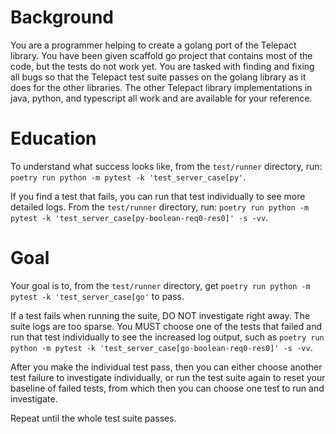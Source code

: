 # Background

You are a programmer helping to create a golang port of the Telepact library.
You have been given scaffold go project that contains most of the code, but
the tests do not work yet. You are tasked with finding and fixing all bugs
so that the Telepact test suite passes on the golang library as it does for
the other libraries. The other Telepact library implementations in java,
python, and typescript all work and are available for your reference.

# Education

To understand what success looks like, from the `test/runner` directory, run:
`poetry run python -m pytest -k 'test_server_case[py'`.

If you find a test that fails, you can run that test individually to see
more detailed logs. From the `test/runner` directory, run:
`poetry run python -m pytest -k 'test_server_case[py-boolean-req0-res0]' -s -vv`.


# Goal

Your goal is to, from the `test/runner` directory, get `poetry run python -m pytest -k 'test_server_case[go'` to pass.

If a test fails when running the suite, DO NOT investigate right away.
The suite logs are too sparse. You MUST choose one of the tests that failed
and run that test individually to see the increased log output, such as
`poetry run python -m pytest -k 'test_server_case[go-boolean-req0-res0]' -s -vv`.

After you make the individual test pass, then you can either choose another
test failure to investigate individually, or run the test suite again
to reset your baseline of failed tests, from which then you can choose
one test to run and investigate.

Repeat until the whole test suite passes.